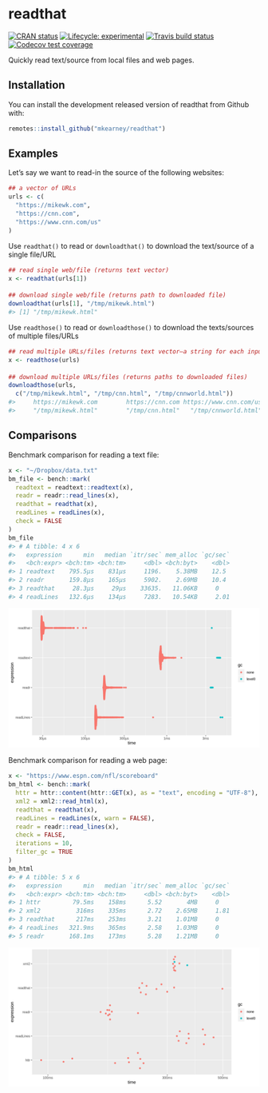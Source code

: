 
<!-- README.md is generated from README.Rmd. Please edit that file -->

# readthat

<!-- badges: start -->

[![CRAN
status](https://www.r-pkg.org/badges/version/readthat)](https://CRAN.R-project.org/package=readthat)
[![Lifecycle:
experimental](https://img.shields.io/badge/lifecycle-experimental-orange.svg)](https://www.tidyverse.org/lifecycle/#experimental)
[![Travis build
status](https://travis-ci.org/mkearney/readthat.svg?branch=master)](https://travis-ci.org/mkearney/readthat)
[![Codecov test
coverage](https://codecov.io/gh/mkearney/readthat/branch/master/graph/badge.svg)](https://codecov.io/gh/mkearney/readthat?branch=master)
<!-- badges: end -->

Quickly read text/source from local files and web pages.

## Installation

You can install the development released version of readthat from Github
with:

``` r
remotes::install_github("mkearney/readthat")
```

## Examples

Let’s say we want to read-in the source of the following websites:

``` r
## a vector of URLs
urls <- c(
  "https://mikewk.com",
  "https://cnn.com",
  "https://www.cnn.com/us"
)
```

Use `readthat()` to read or `downloadthat()` to download the text/source
of a single file/URL

``` r
## read single web/file (returns text vector)
x <- readthat(urls[1])

## download single web/file (returns path to downloaded file)
downloadthat(urls[1], "/tmp/mikewk.html")
#> [1] "/tmp/mikewk.html"
```

Use `readthose()` to read or `downloadthose()` to download the
texts/sources of multiple
files/URLs

``` r
## read multiple URLs/files (returns text vector–a string for each input)
x <- readthose(urls)

## download multiple URLs/files (returns paths to downloaded files)
downloadthose(urls, 
  c("/tmp/mikewk.html", "/tmp/cnn.html", "/tmp/cnnworld.html"))
#>     https://mikewk.com        https://cnn.com https://www.cnn.com/us 
#>     "/tmp/mikewk.html"        "/tmp/cnn.html"   "/tmp/cnnworld.html"
```

## Comparisons

Benchmark comparison for reading a text file:

``` r
x <- "~/Dropbox/data.txt"
bm_file <- bench::mark(
  readtext = readtext::readtext(x),
  readr = readr::read_lines(x),
  readthat = readthat(x),
  readLines = readLines(x),
  check = FALSE
)
bm_file
#> # A tibble: 4 x 6
#>   expression      min   median `itr/sec` mem_alloc `gc/sec`
#>   <bch:expr> <bch:tm> <bch:tm>     <dbl> <bch:byt>    <dbl>
#> 1 readtext    795.5µs    831µs     1196.    5.38MB    12.5 
#> 2 readr       159.8µs    165µs     5902.    2.69MB    10.4 
#> 3 readthat     28.3µs     29µs    33635.   11.06KB     0   
#> 4 readLines   132.6µs    134µs     7283.   10.54KB     2.01
```

![](man/figures/README-bm_file.png)

Benchmark comparison for reading a web page:

``` r
x <- "https://www.espn.com/nfl/scoreboard"
bm_html <- bench::mark(
  httr = httr::content(httr::GET(x), as = "text", encoding = "UTF-8"),
  xml2 = xml2::read_html(x),
  readthat = readthat(x),
  readLines = readLines(x, warn = FALSE),
  readr = readr::read_lines(x),
  check = FALSE,
  iterations = 10,
  filter_gc = TRUE
)
bm_html
#> # A tibble: 5 x 6
#>   expression      min   median `itr/sec` mem_alloc `gc/sec`
#>   <bch:expr> <bch:tm> <bch:tm>     <dbl> <bch:byt>    <dbl>
#> 1 httr         79.5ms    158ms      5.52       4MB     0   
#> 2 xml2          316ms    335ms      2.72    2.65MB     1.81
#> 3 readthat      217ms    253ms      3.21    1.01MB     0   
#> 4 readLines   321.9ms    365ms      2.58    1.03MB     0   
#> 5 readr       168.1ms    173ms      5.28    1.21MB     0
```

![](man/figures/README-bm_html.png)
